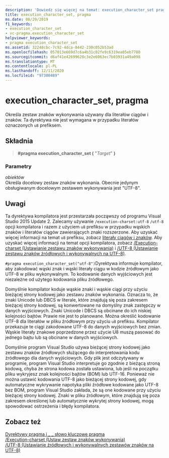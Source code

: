 ```yaml
---
description: 'Dowiedz się więcej na temat: execution_character_set pragma'
title: execution_character_set, pragma
ms.date: 08/29/2019
f1_keywords:
- execution_character_set
- vc-pragma.execution_character_set
helpviewer_keywords:
- pragma execution_character_set
ms.assetid: 32248cbc-7c92-4dca-8442-230c052b53ad
ms.openlocfilehash: 057013e669d7c6a4b31c02fe9c6319ea05eb7780
ms.sourcegitcommit: d6af41e42699628c3e2e6063ec7b03931a49a098
ms.translationtype: MT
ms.contentlocale: pl-PL
ms.lasthandoff: 12/11/2020
ms.locfileid: "97300489"
---
```

# <a name="execution_character_set-pragma"></a>execution_character_set, pragma

Określa zestaw znaków wykonywania używany dla literałów ciągów i znaków. Ta dyrektywa nie jest wymagana w przypadku literałów oznaczonych `u8` prefiksem.

## <a name="syntax"></a>Składnia

> **#pragma execution_character_set (** "*Target*" **)**

### <a name="parameters"></a>Parametry

*obiektów*\
Określa docelowy zestaw znaków wykonania. Obecnie jedynym obsługiwanym docelowym zestawem wykonywania jest "UTF-8".

## <a name="remarks"></a>Uwagi

Ta dyrektywa kompilatora jest przestarzała począwszy od programu Visual Studio 2015 Update 2. Zalecamy używanie `/execution-charset:utf-8` `/utf-8` opcji kompilatora i razem z użyciem `u8` prefiksu w przypadku wąskich znaków i literałów ciągów zawierających znaki rozszerzone. Aby uzyskać więcej informacji na temat `u8` prefiksu, zobacz [literały ciągów i znaków](../cpp/string-and-character-literals-cpp.md). Aby uzyskać więcej informacji na temat opcji kompilatora, zobacz [/Execution-charset (Ustawianie zestawu znaków wykonywania)](../build/reference/execution-charset-set-execution-character-set.md) i [/UTF-8 (Ustawianie zestawu znaków źródłowych i wykonywalnych na UTF-8)](../build/reference/utf-8-set-source-and-executable-character-sets-to-utf-8.md).

`#pragma execution_character_set("utf-8")`Dyrektywa informuje kompilator, aby zakodować wąski znak i wąski literały ciągu w kodzie źródłowym jako UTF-8 w pliku wykonywalnym. To kodowanie danych wyjściowych jest niezależne od użytego kodowania pliku źródłowego.

Domyślnie kompilator koduje wąskie znaki i wąskie ciągi przy użyciu bieżącej strony kodowej jako zestawu znaków wykonania. Oznacza to, że znaki Unicode lub DBCS w literale, które znajdują się poza zakresem bieżącej strony kodowej, są konwertowane na domyślny znak zastępczy w danych wyjściowych. Znaki Unicode i DBCS są obcinane do ich niskiej kolejności bajtów. Prawie nie jest to planowane. Można określić kodowanie UTF-8 dla literałów w pliku źródłowym przy użyciu `u8` prefiksu. Kompilator przekazuje te ciągi zakodowane UTF-8 do danych wyjściowych bez zmian. Wąskie literały znakowe poprzedzone przez użycie U8 muszą pasować do jednego bajtu lub są obcinane w danych wyjściowych.

Domyślnie program Visual Studio używa bieżącej strony kodowej jako zestawu znaków źródłowych służącego do interpretowania kodu źródłowego dla danych wyjściowych. Gdy plik jest odczytywany w programie, program Visual Studio interpretuje go zgodnie z bieżącą stroną kodową, chyba że strona kodowa została ustawiona, lub jeśli na początku pliku wykryjesz znak kolejności bajtów (BOM) lub UTF-16. Ponieważ nie można ustawić kodowania UTF-8 jako bieżącej strony kodowej, gdy automatyczne wykrywanie napotyka pliki źródłowe kodowane jako UTF-8 bez BOM, program Visual Studio zakłada, że są one kodowane przy użyciu bieżącej strony kodowej. Znaki w pliku źródłowym, które znajdują się poza zakresem określonej lub automatycznie wykrytej strony kodowej, mogą spowodować ostrzeżenia i błędy kompilatora.

## <a name="see-also"></a>Zobacz też

[Dyrektywy pragma i \_ \_ słowo kluczowe pragma](../preprocessor/pragma-directives-and-the-pragma-keyword.md)\
[/Execution-charset (Ustaw zestaw znaków wykonywania)](../build/reference/execution-charset-set-execution-character-set.md)\
[/UTF-8 (Ustawianie źródłowych i wykonywalnych zestawów znaków na UTF-8)](../build/reference/utf-8-set-source-and-executable-character-sets-to-utf-8.md)

